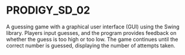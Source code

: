 # PRODIGY_SD_02
A guessing game with a graphical user interface (GUI) using the Swing library. Players input guesses, and the program provides feedback on whether the guess is too high or too low. The game continues until the correct number is guessed, displaying the number of attempts taken.
